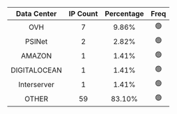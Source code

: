 | Data Center | IP Count | Percentage | Freq |
|:------------:|:--------:|:-----------:|:-----:|
| OVH | 7 | 9.86% | 🟢 |
| PSINet | 2 | 2.82% | 🟢 |
| AMAZON | 1 | 1.41% | 🟢 |
| DIGITALOCEAN | 1 | 1.41% | 🟢 |
| Interserver | 1 | 1.41% | 🟢 |
| OTHER | 59 | 83.10% | 🟢 |